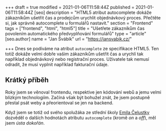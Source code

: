 +++
draft = true
modified = 2021-01-06T11:58:44Z
published = 2021-01-06T11:58:44Z
[seo]
description = "HTML5 atribut autocomplete dokáže zákazníkům ušetřit čas a prodejcům urychlit objednávkový proces. Přečtěte si, jak správně autocomplete u formulářů nastavit."
section = "Frontend"
tags = ["frontend", "html", "html5"]
title = "Ušetřete zákazníkům čas povolením automatického předvyplňování formulářů"
type = "article"
[seo.author]
name = "Jan Švábík"
url = "https://jansvabik.cz/"

+++
Dnes se podíváme na atribut `autocomplete` ze specifikace HTML5. Ten totiž dokáže velmi dobře vašim zákazníkům ušetřit čas a urychlí tak například objednávkový nebo registrační proces. Uživatele tak nemusí odradit, že musí vyplnit například fakturační údaje.

## Krátký příběh

Roky jsem se věnoval frontendu, respektive jen kódování webů a jemu velmi blízkým technologiím. Začíná však být bohužel znát, že jsem postupně přestal psát weby a přeorientoval se jen na backend.

Když jsem se totiž od svého spolužáka ze střední školy [Emila Čelustky](https://www.linkedin.com/in/emil-čelustka-00a698186/ "Emil Čelustka") dozvěděl o dalších hodnotách atributu `autocomplete` (kromě _on_ a _off_), měl jsem _ústa dokořán_.
